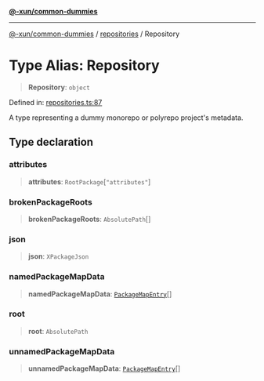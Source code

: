 [**@-xun/common-dummies**](../../README.md)

***

[@-xun/common-dummies](../../README.md) / [repositories](../README.md) / Repository

# Type Alias: Repository

> **Repository**: `object`

Defined in: [repositories.ts:87](https://github.com/Xunnamius/test-utils/blob/caac67a1d6e0c5e1aeb45c401e1a8b6bf34e8e5b/packages/common-dummies/src/repositories.ts#L87)

A type representing a dummy monorepo or polyrepo project's metadata.

## Type declaration

### attributes

> **attributes**: `RootPackage`\[`"attributes"`\]

### brokenPackageRoots

> **brokenPackageRoots**: `AbsolutePath`[]

### json

> **json**: `XPackageJson`

### namedPackageMapData

> **namedPackageMapData**: [`PackageMapEntry`](PackageMapEntry.md)[]

### root

> **root**: `AbsolutePath`

### unnamedPackageMapData

> **unnamedPackageMapData**: [`PackageMapEntry`](PackageMapEntry.md)[]
